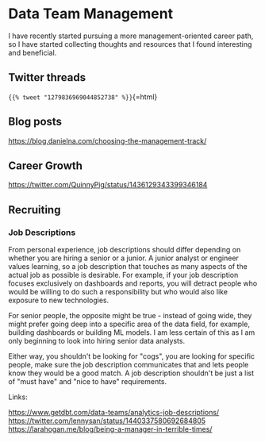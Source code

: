 # Data Team Management

I have recently started pursuing a more management-oriented career path, so I have started collecting thoughts and resources that I found interesting and beneficial.

## Twitter threads

`{{% tweet "1279836969044852738" %}}`{=html}

## Blog posts

https://blog.danielna.com/choosing-the-management-track/

## Career Growth

https://twitter.com/QuinnyPig/status/1436129343399346184

## Recruiting

### Job Descriptions

From personal experience, job descriptions should differ depending on whether you are hiring a senior or a junior. A junior analyst or engineer values learning, so a job description that touches as many aspects of the actual job as possible is desirable. For example, if your job description focuses exclusively on dashboards and reports, you will detract people who would be willing to do such a responsibility but who would also like exposure to new technologies.

For senior people, the opposite might be true - instead of going wide, they might prefer going deep into a specific area of the data field, for example, building dashboards or building ML models. I am less certain of this as I am only beginning to look into hiring senior data analysts.

Either way, you shouldn't be looking for "cogs", you are looking for specific people, make sure the job description communicates that and lets people know they would be a good match. A job description shouldn't be just a list of "must have" and "nice to have" requirements.

Links:

https://www.getdbt.com/data-teams/analytics-job-descriptions/
https://twitter.com/lennysan/status/1440337580692684805
https://larahogan.me/blog/being-a-manager-in-terrible-times/
